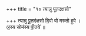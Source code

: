 +++
title = "१० त्यान्नु पूतदक्षसो"

+++
त्यान्नु पू॒तद॑क्षसो दि॒वो वो॑ मरुतो हुवे ।  
अ॒स्य सोम॑स्य पी॒तये॑ ॥